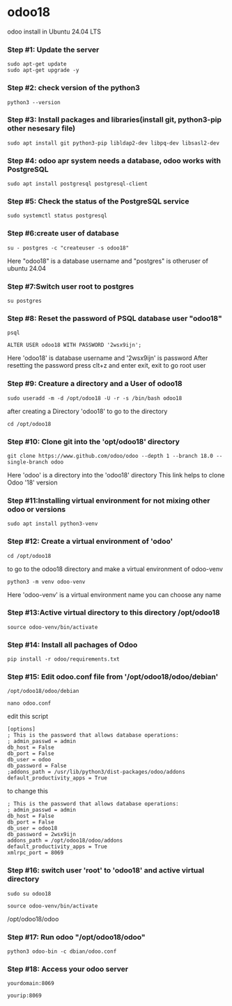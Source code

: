 # odoo18
odoo install in Ubuntu 24.04 LTS
<br>

### Step #1: Update the server
```
sudo apt-get update
sudo apt-get upgrade -y
```
### Step #2: check version of the python3 
```
python3 --version
```
### Step #3: Install packages and libraries(install git, python3-pip other nesesary file)
```
sudo apt install git python3-pip libldap2-dev libpq-dev libsasl2-dev
```
### Step #4: odoo apr system needs a database, odoo works with PostgreSQL 
```
sudo apt install postgresql postgresql-client
```
### Step #5: Check the status of the PostgreSQL service
```
sudo systemctl status postgresql
```
### Step #6:create user of database
```
su - postgres -c "createuser -s odoo18"
```
Here "odoo18" is a database username and "postgres" is otheruser of ubuntu 24.04

### Step #7:Switch user root to postgres 
```
su postgres
```
### Step #8: Reset the password of PSQL database user "odoo18"
```
psql
```
```
ALTER USER odoo18 WITH PASSWORD '2wsx9ijn';
```
Here 'odoo18' is database username and '2wsx9ijn' is password
<be>
After resetting the password press clt+z and enter exit, exit to go root user

### Step #9: Creature a directory and a User of odoo18
```
sudo useradd -m -d /opt/odoo18 -U -r -s /bin/bash odoo18
```
after creating a Directory 'odoo18' to go to the directory 
```
cd /opt/odoo18
```
### Step #10: Clone git into the 'opt/odoo18' directory
```
git clone https://www.github.com/odoo/odoo --depth 1 --branch 18.0 --single-branch odoo
```
Here 'odoo' is a directory into the 'odoo18' directory
<be>
This link helps to clone Odoo '18' version

### Step #11:Installing virtual environment for not mixing other odoo or versions
```
sudo apt install python3-venv
```
### Step #12: Create a virtual environment of 'odoo'
```
cd /opt/odoo18
```
to go to the odoo18 directory and make a virtual environment of odoo-venv
```
python3 -m venv odoo-venv 
```
Here 'odoo-venv' is a virtual environment name you can choose any name

### Step #13:Active virtual directory to this directory /opt/odoo18
```
source odoo-venv/bin/activate
```
### Step #14: Install all pachages of Odoo
```
pip install -r odoo/requirements.txt
```
### Step #15: Edit odoo.conf file from '/opt/odoo18/odoo/debian'
```
/opt/odoo18/odoo/debian
```
```
nano odoo.conf
```
edit this script
```
[options]
; This is the password that allows database operations:
; admin_passwd = admin
db_host = False
db_port = False
db_user = odoo
db_password = False
;addons_path = /usr/lib/python3/dist-packages/odoo/addons
default_productivity_apps = True
```
to change this
```
; This is the password that allows database operations:
; admin_passwd = admin
db_host = False
db_port = False
db_user = odoo18
db_password = 2wsx9ijn
addons_path = /opt/odoo18/odoo/addons
default_productivity_apps = True
xmlrpc_port = 8069
```
### Step #16: switch user 'root' to 'odoo18' and active virtual directory 

```
sudo su odoo18
```
```
source odoo-venv/bin/activate 
```
/opt/odoo18/odoo

### Step #17: Run odoo "/opt/odoo18/odoo"

```
python3 odoo-bin -c dbian/odoo.conf
```

### Step #18: Access your odoo server 
```
yourdomain:8069
```
```
yourip:8069
```
